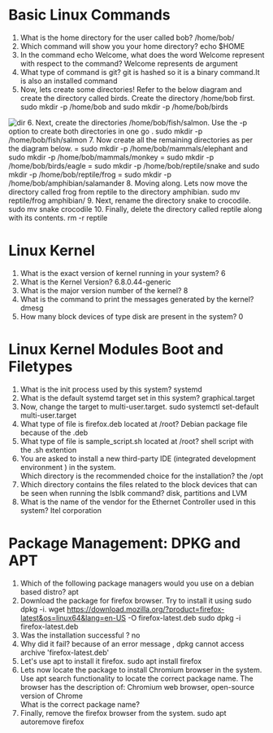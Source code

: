 # Basic Linux Commands
1. What is the home directory for the user called bob? 
/home/bob/
2. Which command will show you your home directory? echo $HOME
3. In the command echo Welcome, what does the word Welcome represent with respect to the command?   Welcome represents de argument 
4. What type of command is git? git is hashed so it is a binary command.It is also an installed command
5. Now, lets create some directories! Refer to the below diagram and create the directory called birds. Create the directory /home/bob first.   
sudo mkdir -p /home/bob  and  sudo mkdir -p /home/bob/birds	

![dir](caleston_dir1.png)
6. Next, create the directories /home/bob/fish/salmon.
Use the -p option to create both directories in one go .   sudo mkdir -p /home/bob/fish/salmon
7. Now create all the remaining directories as per the diagram below.
= sudo mkdir -p /home/bob/mammals/elephant   and   sudo mkdir -p /home/bob/mammals/monkey
= sudo mkdir -p /home/bob/birds/eagle
= sudo mkdir -p /home/bob/reptile/snake  and  sudo mkdir -p /home/bob/reptile/frog
= sudo mkdir -p /home/bob/amphibian/salamander
8. Moving along. Lets now move the directory called frog from reptile to the directory amphibian. sudo mv reptile/frog amphibian/
9. Next, rename the directory snake to crocodile. sudo mv snake crocodile
10. Finally, delete the directory called reptile along with its contents. rm -r reptile

# Linux Kernel
1. What is the exact version of kernel running in your system? 6
2. What is the Kernel Version? 6.8.0.44-generic
3. What is the major version number of the kernel? 8
4. What is the command to print the messages generated by the kernel? dmesg
5. How many block devices of type disk are present in the system? 0

# Linux Kernel Modules Boot and Filetypes
1. What is the init process used by this system?  systemd 
2. What is the default systemd target set in this system? graphical.target 
3. Now, change the target to multi-user.target. sudo systemctl set-default multi-user.target
4. What type of file is firefox.deb located at /root? Debian package file because of the .deb
5. What type of file is sample_script.sh located at /root? shell script with the .sh extention
6. You are asked to install a new third-party IDE (integrated development environment ) in the system.  
Which directory is the recommended choice for the installation? the /opt
7. Which directory contains the files related to the block devices that can be seen when running the lsblk command? disk, partitions and LVM
8. What is the name of the vendor for the Ethernet Controller used in this system? Itel corporation

# Package Management: DPKG and APT
1. Which of the following package managers would you use on a debian based distro? apt
2. Download the package for firefox browser. 
Try to install it using sudo dpkg -i.   wget https://download.mozilla.org/?product=firefox-latest&os=linux64&lang=en-US -O firefox-latest.deb       sudo dpkg -i firefox-latest.deb
3. Was the installation successful ? no
4. Why did it fail?   because of an error message , dpkg cannot access archive 'firefox-latest.deb'
5. Let's use apt to install it firefox. sudo apt install firefox
6. Lets now locate the package to install Chromium browser in the system.  
Use apt search functionality to locate the correct package name.
The browser has the description of: Chromium web browser, open-source version of Chrome  
What is the correct package name?
7. Finally, remove the firefox browser from the system. sudo apt autoremove firefox

